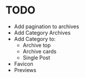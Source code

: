 # TODO

- Add pagination to archives
- Add Category Archives
- Add Category to:
  - Archive top
  - Archive cards
  - Single Post
- Favicon
- Previews